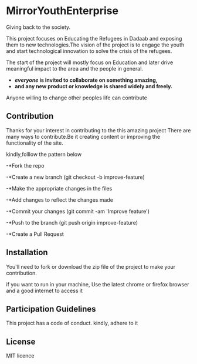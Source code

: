 # MirrorYouthEnterprise

Giving back to the society.

This project focuses on Educating the Refugees in Dadaab and exposing them to new technologies.The vision of the project is to engage the youth and start technological innovation to solve the crisis of the refugees.

The start of the project will mostly focus on Education and later drive meaningful impact to the area and the people in general.

* **_everyone_ is invited to collaborate on something amazing,**
* **and any new product or knowledge is shared widely and freely.**

Anyone willing to change other peoples life
can contribute

## Contribution

Thanks for your interest in contributing to the this amazing project There are many ways to contribute.Be it creating content or improving the functionality of the site.

kindly,folllow the pattern below

-*Fork the repo

-*Create a new branch (git checkout -b improve-feature)

-*Make the appropriate changes in the files

-*Add changes to reflect the changes made

-*Commit your changes (git commit -am 'Improve feature')

-*Push to the branch (git push origin improve-feature)

-*Create a Pull Request


## Installation

You'll need to fork or download the zip file of the project to make your contribution.

if you want to run in your machine, Use the latest chrome or firefox browser and a good internet to access it

## Participation Guidelines

This project has a code of conduct. kindly, adhere to it 

## License
MIT licence
